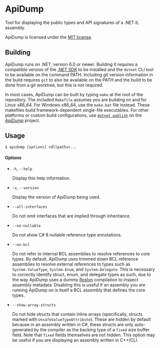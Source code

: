 # ApiDump
Tool for displaying the public types and API signatures of a .NET IL assembly.

ApiDump is licensed under the [MIT license](LICENSE).

## Building

ApiDump runs on .NET, version 6.0 or newer. Building it requires a compatible
version of the [.NET SDK](https://dotnet.microsoft.com/download/dotnet/6.0)
to be installed and the `dotnet` CLI tool to be available on the command PATH.
Including git version information in the build requires `git` to also be available
on the PATH and the build to be done from a git worktree, but this is not required.

In most cases, ApiDump can be built by typing `make` at the root of the repository.
The included `Makefile` assumes you are building on and for Linux x86_64. For Windows
x86_64, use the `make.bat` file instead. These makefiles build framework-dependent
single-file executables. For other platforms or custom build configurations, use
[`dotnet publish`](https://docs.microsoft.com/en-us/dotnet/core/tools/dotnet-publish)
on the [ApiDump](ApiDump/ApiDump.csproj) project.

## Usage

```
$ apidump [options] <dllpaths>...
```

<!---
    IMPORTANT NOTE!

    The below markdown is embedded and used by the code to generate the --help output.
    Take care when editing it and update `ApiDump.Program.PrintHelp()` if necessary.
--->

#### Options

- `-h`, `--help`

  Display this help information.

- `-v`, `--version`

  Display the version of ApiDump being used.

- `--all-interfaces`

  Do not omit interfaces that are implied through inheritance.

- `--no-nullable`

  Do not show C# 8 nullable reference type annotations.

- `--no-bcl`

  Do not refer to internal BCL assemblies to resolve references to core types.
  By default, ApiDump uses trimmed down BCL reference assemblies to resolve external
  references to types such as `System.ValueType`, `System.Enum`, and `System.Delegate`.
  This is necessary to correctly identify struct, enum, and delegate types as such,
  due to the way ApiDump uses a dummy [Roslyn](https://github.com/dotnet/roslyn)
  compilation to inspect assembly metadata. Disabling this is useful if an assembly
  you are running ApiDump on is itself a BCL assembly that defines the core types.

- `--show-array-structs`

  Do not hide structs that contain inline arrays (specifically, structs marked with
  `UnsafeValueTypeAttribute`). These are hidden by default because in an assembly written
  in C#, these structs are only auto-generated by the compiler as the backing type
  of a `fixed` size buffer field. Note that `fixed` fields themselves are not hidden.
  This option may be useful if you are displaying an assembly written in C++/CLI.
